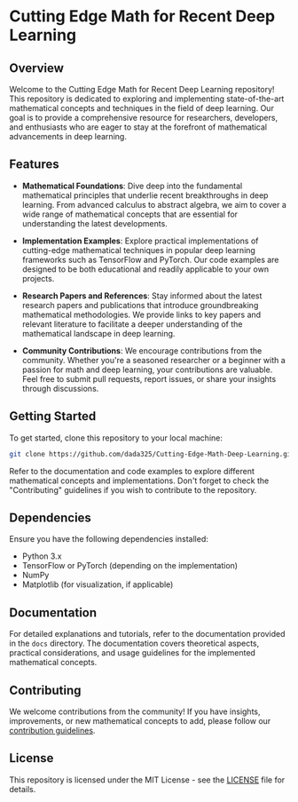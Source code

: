 # Cutting Edge Math for Recent Deep Learning

## Overview

Welcome to the Cutting Edge Math for Recent Deep Learning repository! This repository is dedicated to exploring and implementing state-of-the-art mathematical concepts and techniques in the field of deep learning. Our goal is to provide a comprehensive resource for researchers, developers, and enthusiasts who are eager to stay at the forefront of mathematical advancements in deep learning.

## Features

- **Mathematical Foundations**: Dive deep into the fundamental mathematical principles that underlie recent breakthroughs in deep learning. From advanced calculus to abstract algebra, we aim to cover a wide range of mathematical concepts that are essential for understanding the latest developments.

- **Implementation Examples**: Explore practical implementations of cutting-edge mathematical techniques in popular deep learning frameworks such as TensorFlow and PyTorch. Our code examples are designed to be both educational and readily applicable to your own projects.

- **Research Papers and References**: Stay informed about the latest research papers and publications that introduce groundbreaking mathematical methodologies. We provide links to key papers and relevant literature to facilitate a deeper understanding of the mathematical landscape in deep learning.

- **Community Contributions**: We encourage contributions from the community. Whether you're a seasoned researcher or a beginner with a passion for math and deep learning, your contributions are valuable. Feel free to submit pull requests, report issues, or share your insights through discussions.

## Getting Started

To get started, clone this repository to your local machine:

```bash
git clone https://github.com/dada325/Cutting-Edge-Math-Deep-Learning.git
```

Refer to the documentation and code examples to explore different mathematical concepts and implementations. Don't forget to check the "Contributing" guidelines if you wish to contribute to the repository.

## Dependencies

Ensure you have the following dependencies installed:

- Python 3.x
- TensorFlow or PyTorch (depending on the implementation)
- NumPy
- Matplotlib (for visualization, if applicable)

## Documentation

For detailed explanations and tutorials, refer to the documentation provided in the `docs` directory. The documentation covers theoretical aspects, practical considerations, and usage guidelines for the implemented mathematical concepts.

## Contributing

We welcome contributions from the community! If you have insights, improvements, or new mathematical concepts to add, please follow our [contribution guidelines](CONTRIBUTING.md).

## License

This repository is licensed under the MIT License - see the [LICENSE](LICENSE) file for details.

